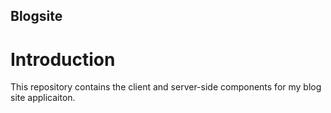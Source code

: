 ## Blogsite

# Introduction

This repository contains the client and server-side components for my blog site applicaiton.
